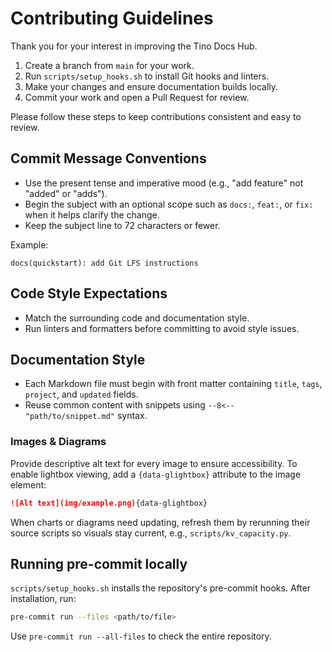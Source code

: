 # Contributing Guidelines

Thank you for your interest in improving the Tino Docs Hub.

1. Create a branch from `main` for your work.
2. Run `scripts/setup_hooks.sh` to install Git hooks and linters.
3. Make your changes and ensure documentation builds locally.
4. Commit your work and open a Pull Request for review.

Please follow these steps to keep contributions consistent and easy to review.

## Commit Message Conventions

- Use the present tense and imperative mood (e.g., "add feature" not "added" or "adds").
- Begin the subject with an optional scope such as `docs:`, `feat:`, or `fix:` when it helps clarify the change.
- Keep the subject line to 72 characters or fewer.

Example:

```
docs(quickstart): add Git LFS instructions
```

## Code Style Expectations

- Match the surrounding code and documentation style.
- Run linters and formatters before committing to avoid style issues.

## Documentation Style

- Each Markdown file must begin with front matter containing `title`, `tags`, `project`, and `updated` fields.
- Reuse common content with snippets using `--8<-- "path/to/snippet.md"` syntax.

### Images & Diagrams

Provide descriptive alt text for every image to ensure accessibility. To enable
lightbox viewing, add a `{data-glightbox}` attribute to the image element:

```markdown
![Alt text](img/example.png){data-glightbox}
```

When charts or diagrams need updating, refresh them by rerunning their source
scripts so visuals stay current, e.g., `scripts/kv_capacity.py`.

## Running pre-commit locally

`scripts/setup_hooks.sh` installs the repository's pre-commit hooks. After installation, run:

```bash
pre-commit run --files <path/to/file>
```

Use `pre-commit run --all-files` to check the entire repository.
